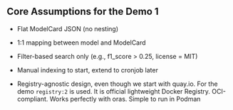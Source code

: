 ## Core Assumptions for the Demo 1

- Flat ModelCard JSON (no nesting)

- 1:1 mapping between model and ModelCard

- Filter-based search only (e.g., f1_score > 0.25, license = MIT)

- Manual indexing to start, extend to cronjob later

- Registry-agnostic design, even though we start with quay.io. For the demo `registry:2` is used. It is official lightweight Docker Registry. OCI-compliant. Works perfectly with oras. Simple to run in Podman

